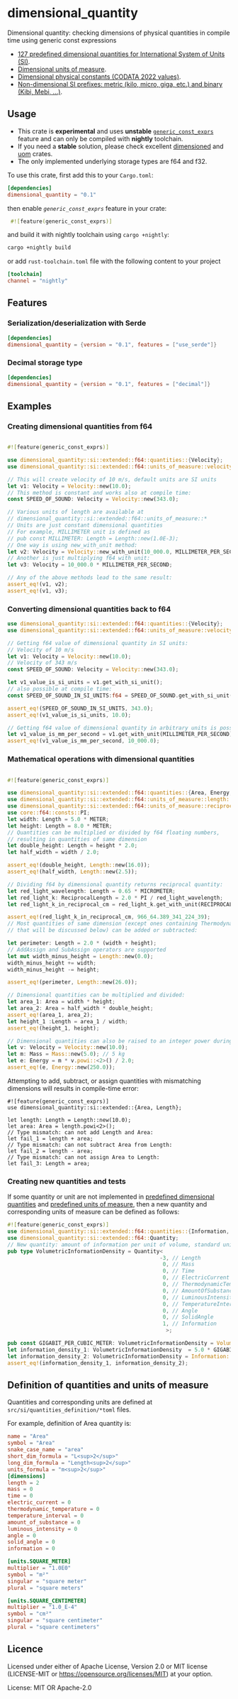 # dimensional_quantity

Dimensional quantity: checking dimensions of physical quantities in compile time using generic const expressions
* [127 predefined dimensional quantities for International System of Units (SI)](si::extended::f64).
* [Dimensional units of measure](si::extended::f64::units_of_measure).
* [Dimensional physical constants (CODATA 2022 values)](si::extended::f64::constants).
* [Non-dimensional SI prefixes: metric (kilo, micro, giga, etc.) and binary (Kibi, Mebi, ...)](prefix).

## Usage

* This crate is **experimental** and uses **unstable** [`generic_const_exprs`](https://github.com/rust-lang/rust/issues/76560)
  feature and can only be compiled with **nightly** toolchain.
* If you need a **stable** solution, please check excellent [dimensioned](https://github.com/paholg/dimensioned) and [uom](https://github.com/iliekturtles/uom) crates.
* The only implemented underlying storage types are f64 and f32.

To use this crate, first add this to your `Cargo.toml`:
```toml
[dependencies]
dimensional_quantity = "0.1"
```
 then enable *`generic_const_exprs`* feature in your crate:
```rust
 #![feature(generic_const_exprs)]
```

and build it with nightly toolchain using ```cargo +nightly```:

```bash
cargo +nightly build
```

or add `rust-toolchain.toml` file with the following content to your project
```toml
[toolchain]
channel = "nightly"
```
## Features
### Serialization/deserialization with Serde
```toml
[dependencies]
dimensional_quantity = {version = "0.1", features = ["use_serde"]}
```

### Decimal storage type
```toml
[dependencies]
dimensional_quantity = {version = "0.1", features = ["decimal"]}
```



## Examples

### Creating dimensional quantities from f64

```rust

#![feature(generic_const_exprs)]

use dimensional_quantity::si::extended::f64::quantities::{Velocity};
use dimensional_quantity::si::extended::f64::units_of_measure::velocity::{MILLIMETER_PER_SECOND};

// This will create velocity of 10 m/s, default units are SI units
let v1: Velocity = Velocity::new(10.0);
// This method is constant and works also at compile time:
const SPEED_OF_SOUND: Velocity = Velocity::new(343.0);

// Various units of length are available at
// dimensional_quantity::si::extended::f64::units_of_measure::*
// Units are just constant dimensional quantities
// For example, MILLIMETER unit is defined as
// pub const MILLIMETER: Length = Length::new(1.0E-3);
// One way is using new_with_unit method:
let v2: Velocity = Velocity::new_with_unit(10_000.0, MILLIMETER_PER_SECOND);
// Another is just multiplying f64 with unit:
let v3: Velocity = 10_000.0 * MILLIMETER_PER_SECOND;

// Any of the above methods lead to the same result:
assert_eq!(v1, v2);
assert_eq!(v1, v3);
```

### Converting dimensional quantities back to f64

```rust
use dimensional_quantity::si::extended::f64::quantities::{Velocity};
use dimensional_quantity::si::extended::f64::units_of_measure::velocity::{MILLIMETER_PER_SECOND};

// Getting f64 value of dimensional quantity in SI units:
// Velocity of 10 m/s
let v1: Velocity = Velocity::new(10.0);
// Velocity of 343 m/s
const SPEED_OF_SOUND: Velocity = Velocity::new(343.0);

let v1_value_is_si_units = v1.get_with_si_unit();
// also possible at compile time:
const SPEED_OF_SOUND_IN_SI_UNITS:f64 = SPEED_OF_SOUND.get_with_si_unit();

assert_eq!(SPEED_OF_SOUND_IN_SI_UNITS, 343.0);
assert_eq!(v1_value_is_si_units, 10.0);

// Getting f64 value of dimensional quantity in arbitrary units is possible:
let v1_value_is_mm_per_second = v1.get_with_unit(MILLIMETER_PER_SECOND);
assert_eq!(v1_value_is_mm_per_second, 10_000.0);
```

### Mathematical operations with dimensional quantities

```rust

#![feature(generic_const_exprs)]

use dimensional_quantity::si::extended::f64::quantities::{Area, Energy, Length, Mass, ReciprocalLength, Velocity};
use dimensional_quantity::si::extended::f64::units_of_measure::length::{METER, MICROMETER};
use dimensional_quantity::si::extended::f64::units_of_measure::reciprocal_length::{RECIPROCAL_CENTIMETER};
use core::f64::consts::PI;
let width: Length = 5.0 * METER;
let height: Length = 8.0 * METER;
// Quantities can be multiplied or divided by f64 floating numbers,
// resulting in quantities of same dimension
let double_height: Length = height * 2.0;
let half_width = width / 2.0;

assert_eq!(double_height, Length::new(16.0));
assert_eq!(half_width, Length::new(2.5));

// Dividing f64 by dimensional quantity returns reciprocal quantity:
let red_light_wavelength: Length = 0.65 * MICROMETER;
let red_light_k: ReciprocalLength = 2.0 * PI / red_light_wavelength;
let red_light_k_in_reciprocal_cm = red_light_k.get_with_unit(RECIPROCAL_CENTIMETER);

assert_eq!(red_light_k_in_reciprocal_cm, 966_64.389_341_224_39);
// Most quantities of same dimension (except ones containing ThermodynamicTemperatures,
// that will be discussed below) can be added or subtracted:

let perimeter: Length = 2.0 * (width + height);
// AddAssign and SubAssign operators are supported
let mut width_minus_height = Length::new(0.0);
width_minus_height += width;
width_minus_height -= height;

assert_eq!(perimeter, Length::new(26.0));

// Dimensional quantities can be multiplied and divided:
let area_1: Area = width * height;
let area_2: Area = half_width * double_height;
assert_eq!(area_1, area_2);
let height_1 :Length = area_1 / width;
assert_eq!(height_1, height);

// Dimensional quantities can also be raised to an integer power during compile time
let v: Velocity = Velocity::new(10.0);
let m: Mass = Mass::new(5.0); // 5 kg
let e: Energy = m * v.powi::<2>() / 2.0;
assert_eq!(e, Energy::new(250.0));
```

Attempting to add, subtract, or assign quantities with mismatching dimensions will results in compile-time error:

```compile_fail
#![feature(generic_const_exprs)]
use dimensional_quantity::si::extended::{Area, Length};

let length: Length = Length::new(10.0);
let area: Area = length.powi<2>();
// Type mismatch: can not add Length and Area:
let fail_1 = length + area;
// Type mismatch: can not subtract Area from Length:
let fail_2 = length - area;
// Type mismatch: can not assign Area to Length:
let fail_3: Length = area;
```

### Creating new quantities and tests

If some quantity or unit are not implemented in [predefined dimensional quantities](si::extended::f64) and [predefined units of measure](si::extended::f64::units_of_measure),
then a new quantity and corresponding units of measure can be defined as follows:

```rust
#![feature(generic_const_exprs)]
use dimensional_quantity::si::extended::f64::quantities::{Information, Volume};
use dimensional_quantity::si::extended::f64::Quantity;
// New quantity: amount of information per unit of volume, standard unit of measure: Bit per cubic meter, B ⋅ m<sup>-3</sup>:
pub type VolumetricInformationDensity = Quantity<
                                                -3, // Length
                                                 0, // Mass
                                                 0, // Time
                                                 0, // ElectricCurrent
                                                 0, // ThermodynamicTemperature
                                                 0, // AmountOfSubstance
                                                 0, // LuminousIntensity
                                                 0, // TemperatureInterval
                                                 0, // Angle
                                                 0, // SolidAngle
                                                 1, // Information
                                                  >;

pub const GIGABIT_PER_CUBIC_METER: VolumetricInformationDensity = VolumetricInformationDensity::new(1.0_E9);
let information_density_1: VolumetricInformationDensity  = 5.0 * GIGABIT_PER_CUBIC_METER;
let information_density_2: VolumetricInformationDensity = Information::new(5.0_E9) / Volume::new(1.0);
assert_eq!(information_density_1, information_density_2);
```


## Definition of quantities and units of measure

Quantities and corresponding units are defined at `src/si/quantities_definition/*toml` files.

For example, definition of Area quantity is:
```toml
name = "Area"
symbol = "Area"
snake_case_name = "area"
short_dim_formula = "L<sup>2</sup>"
long_dim_formula = "Length<sup>2</sup>"
units_formula = "m<sup>2</sup>"
[dimensions]
length = 2
mass = 0
time = 0
electric_current = 0
thermodynamic_temperature = 0
temperature_interval = 0
amount_of_substance = 0
luminous_intensity = 0
angle = 0
solid_angle = 0
information = 0

[units.SQUARE_METER]
multiplier = "1.0E0"
symbol = "m²"
singular = "square meter"
plural = "square meters"

[units.SQUARE_CENTIMETER]
multiplier = "1.0_E-4"
symbol = "cm²"
singular = "square centimeter"
plural = "square centimeters"
```


## Licence
Licensed under either of Apache License, Version 2.0 or MIT license (LICENSE-MIT or <https://opensource.org/licenses/MIT>) at your option.

License: MIT OR Apache-2.0
